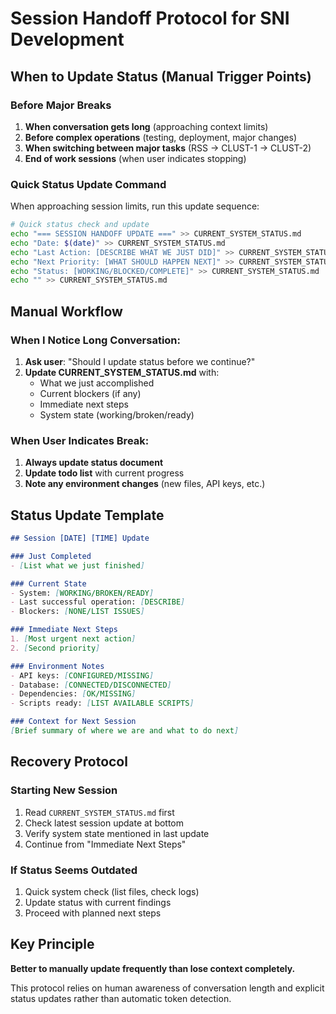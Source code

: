 # Session Handoff Protocol for SNI Development

## When to Update Status (Manual Trigger Points)

### Before Major Breaks
1. **When conversation gets long** (approaching context limits)
2. **Before complex operations** (testing, deployment, major changes)
3. **When switching between major tasks** (RSS -> CLUST-1 -> CLUST-2)
4. **End of work sessions** (when user indicates stopping)

### Quick Status Update Command
When approaching session limits, run this update sequence:

```bash
# Quick status check and update
echo "=== SESSION HANDOFF UPDATE ===" >> CURRENT_SYSTEM_STATUS.md
echo "Date: $(date)" >> CURRENT_SYSTEM_STATUS.md
echo "Last Action: [DESCRIBE WHAT WE JUST DID]" >> CURRENT_SYSTEM_STATUS.md
echo "Next Priority: [WHAT SHOULD HAPPEN NEXT]" >> CURRENT_SYSTEM_STATUS.md
echo "Status: [WORKING/BLOCKED/COMPLETE]" >> CURRENT_SYSTEM_STATUS.md
echo "" >> CURRENT_SYSTEM_STATUS.md
```

## Manual Workflow

### When I Notice Long Conversation:
1. **Ask user**: "Should I update status before we continue?"
2. **Update CURRENT_SYSTEM_STATUS.md** with:
   - What we just accomplished
   - Current blockers (if any)
   - Immediate next steps
   - System state (working/broken/ready)

### When User Indicates Break:
1. **Always update status document**
2. **Update todo list** with current progress
3. **Note any environment changes** (new files, API keys, etc.)

## Status Update Template

```markdown
## Session [DATE] [TIME] Update

### Just Completed
- [List what we just finished]

### Current State  
- System: [WORKING/BROKEN/READY]
- Last successful operation: [DESCRIBE]
- Blockers: [NONE/LIST ISSUES]

### Immediate Next Steps
1. [Most urgent next action]
2. [Second priority]

### Environment Notes
- API keys: [CONFIGURED/MISSING]
- Database: [CONNECTED/DISCONNECTED]
- Dependencies: [OK/MISSING]
- Scripts ready: [LIST AVAILABLE SCRIPTS]

### Context for Next Session
[Brief summary of where we are and what to do next]
```

## Recovery Protocol

### Starting New Session
1. Read `CURRENT_SYSTEM_STATUS.md` first
2. Check latest session update at bottom
3. Verify system state mentioned in last update
4. Continue from "Immediate Next Steps"

### If Status Seems Outdated
1. Quick system check (list files, check logs)
2. Update status with current findings
3. Proceed with planned next steps

## Key Principle
**Better to manually update frequently than lose context completely.**

This protocol relies on human awareness of conversation length and explicit status updates rather than automatic token detection.
